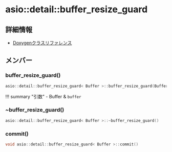 # asio::detail::buffer_resize_guard



## 詳細情報

- [Doxygenクラスリファレンス](https://lang-ship.com/reference/ESP32/latest/classasio_1_1detail_1_1buffer__resize__guard.html)

## メンバー

### buffer_resize_guard()



```c
asio::detail::buffer_resize_guard< Buffer >::buffer_resize_guard(Buffer &buffer)
```

!!! summary "引数"
	- Buffer & `buffer` 



### ~buffer_resize_guard()



```c
asio::detail::buffer_resize_guard< Buffer >::~buffer_resize_guard()
```



### commit()



```c
void asio::detail::buffer_resize_guard< Buffer >::commit()
```



